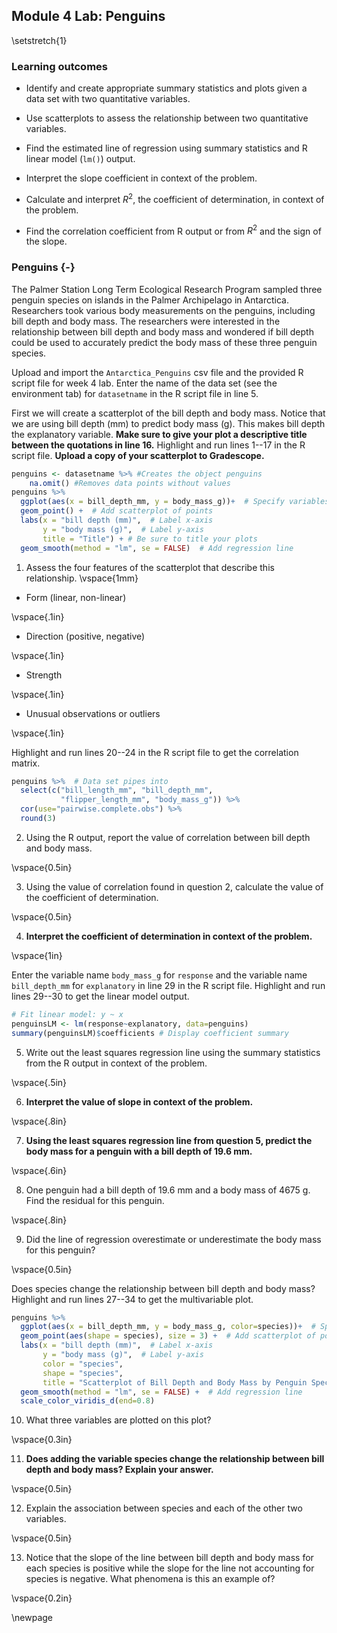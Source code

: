 ## Module 4 Lab:  Penguins

\setstretch{1}

### Learning outcomes

* Identify and create appropriate summary statistics and plots
  given a data set with two quantitative variables.
  
* Use scatterplots to assess the relationship between two quantitative variables.

* Find the estimated line of regression using summary statistics and R linear model (`lm()`) output.

* Interpret the slope coefficient in context of the problem.

* Calculate and interpret $R^2$, the coefficient of determination, in context of the problem.

* Find the correlation coefficient from R output or from $R^2$ and the sign of the slope.

### Penguins {-}

The Palmer Station Long Term Ecological Research Program sampled three penguin species on islands in the Palmer Archipelago in Antarctica. Researchers took various body measurements on the penguins, including bill depth and body mass. The researchers were interested in the relationship between bill depth and body mass and wondered if bill depth could be used to accurately predict the body mass of these three penguin species. 

Upload and import the `Antarctica_Penguins` csv file and the provided R script file for week 4 lab. Enter the name of the data set (see the environment tab) for `datasetname` in the R script file in line 5.

First we will create a scatterplot of the bill depth and body mass.  Notice that we are using bill depth (mm) to predict body mass (g).  This makes bill depth the explanatory variable. **Make sure to give your plot a descriptive title between the quotations in line 16.** Highlight and run lines 1--17 in the R script file.  **Upload a copy of your scatterplot to Gradescope.**


```r
penguins <- datasetname %>% #Creates the object penguins
    na.omit() #Removes data points without values
penguins %>%
  ggplot(aes(x = bill_depth_mm, y = body_mass_g))+  # Specify variables
  geom_point() +  # Add scatterplot of points
  labs(x = "bill depth (mm)",  # Label x-axis
       y = "body mass (g)",  # Label y-axis
       title = "Title") + # Be sure to title your plots
  geom_smooth(method = "lm", se = FALSE)  # Add regression line
```

1. Assess the four features of the scatterplot that describe this relationship.
\vspace{1mm}

* Form (linear, non-linear)

\vspace{.1in}

* Direction (positive, negative)

\vspace{.1in}

* Strength

\vspace{.1in}

* Unusual observations or outliers

\vspace{.1in}

Highlight and run lines 20--24 in the R script file to get the correlation matrix.


```r
penguins %>%  # Data set pipes into
  select(c("bill_length_mm", "bill_depth_mm", 
           "flipper_length_mm", "body_mass_g")) %>%
  cor(use="pairwise.complete.obs") %>%
  round(3)
```

2.  Using the R output, report the value of correlation between bill depth and body mass.

\vspace{0.5in}

3. Using the value of correlation found in question 2, calculate the value of the coefficient of determination.

\vspace{0.5in}

4. **Interpret the coefficient of determination in context of the problem.**

\vspace{1in}

Enter the variable name `body_mass_g` for `response` and the variable name `bill_depth_mm` for `explanatory` in line 29 in the R script file.  Highlight and run lines 29--30 to get the linear model output.


```r
# Fit linear model: y ~ x
penguinsLM <- lm(response~explanatory, data=penguins)
summary(penguinsLM)$coefficients # Display coefficient summary
```

5.  Write out the least squares regression line using the summary statistics from the R output in context of the problem.

\vspace{.5in}

6. **Interpret the value of slope in context of the problem.**

\vspace{.8in}

7. **Using the least squares regression line from question 5, predict the body mass for a penguin with a bill depth of 19.6 mm.**

\vspace{.6in}

8. One penguin had a bill depth of 19.6 mm and a body mass of 4675 g. Find the residual for this penguin.

\vspace{.8in}

9.  Did the line of regression overestimate or underestimate the body mass for this penguin?

\vspace{0.5in}

Does species change the relationship between bill depth and body mass? Highlight and run lines 27--34 to get the multivariable plot.


```r
penguins %>%
  ggplot(aes(x = bill_depth_mm, y = body_mass_g, color=species))+  # Specify variables
  geom_point(aes(shape = species), size = 3) +  # Add scatterplot of points
  labs(x = "bill depth (mm)",  # Label x-axis
       y = "body mass (g)",  # Label y-axis
       color = "species",
       shape = "species",
       title = "Scatterplot of Bill Depth and Body Mass by Penguin Species") + # Enter the title for the plot between the quotations
  geom_smooth(method = "lm", se = FALSE) +  # Add regression line
  scale_color_viridis_d(end=0.8)
```

10.  What three variables are plotted on this plot?

\vspace{0.3in}


11. **Does adding the variable species change the relationship between bill depth and body mass? Explain your answer.**

\vspace{0.5in}

12. Explain the association between species and each of the other two variables. 

\vspace{0.5in}

13. Notice that the slope of the line between bill depth and body mass for each species is positive while the slope for the line not accounting for species is negative.  What phenomena is this an example of?

\vspace{0.2in}

\newpage

